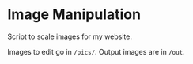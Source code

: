 # Image Manipulation

Script to scale images for my website.

Images to edit go in `/pics/`.
Output images are in `/out`.
